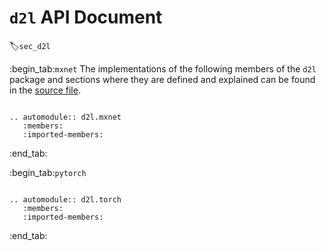 # `d2l` API Document
:label:`sec_d2l`

:begin_tab:`mxnet`
The implementations of the following members of the `d2l` package and sections where they are defined and explained can be found in the [source file](https://github.com/d2l-ai/d2l-en/blob/master/d2l/d2l.py).


```eval_rst

.. automodule:: d2l.mxnet
   :members:
   :imported-members:

```
:end_tab:

:begin_tab:`pytorch`
```eval_rst

.. automodule:: d2l.torch
   :members:
   :imported-members:

```
:end_tab:
